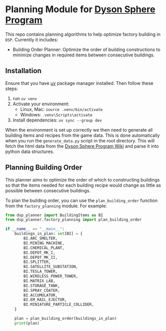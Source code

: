 # Planning Module for [Dyson Sphere Program](https://store.steampowered.com/app/1366540/Dyson_Sphere_Program/)

This repo contains planning algorithms to help optimize factory building in `DSP`. Currently it includes:
- Building Order Planner: Optimize the order of building constructions to minimize changes in required items between consecutive buildings.


## Installation
Ensure that you have [uv](https://docs.astral.sh/uv/getting-started/installation/) package manager installed. Then follow these steps:
1. run `uv venv`
2. Activate your environment:
    - Linux, Mac: `source .venv/bin/activate`
    - Windows: `.venv\Scripts\activate`
3. Install dependencies: `uv sync --group dev`

When the environment is set up correctly we then need to generate all building items and recipes from the game data. This is done automatically when you run the `generate_data.py` script in the root directory. This will fetch the html data from the [Dyson Sphere Program Wiki](https://dyson-sphere-program.fandom.com/wiki/Module:Recipe/Data) and parse it into python data structures.

## Planning Building Order
This planner aims to optimize the order of which to constructing buildings so that the items needed for each building recipe would change as little as possible between consecutive buildings.

To plan the building order, you can use the `plan_building_order` function from the `factory_planning` module. For example:

```python
from dsp_planner import BuildingItems as BI
from dsp_planner.factory_planning import plan_building_order

if __name__ == "__main__":
    buildings_in_plan: set[BI] = {
        BI.ARC_SMELTER,
        BI.MINING_MACHINE,
        BI.CHEMICAL_PLANT,
        BI.DEPOT_MK_I,
        BI.DEPOT_MK_II,
        BI.SPLITTER,
        BI.SATELLITE_SUBSTATION,
        BI.TESLA_TOWER,
        BI.WIRELESS_POWER_TOWER,
        BI.MATRIX_LAB,
        BI.STORAGE_TANK,
        BI.SPRAY_COATER,
        BI.ACCUMULATOR,
        BI.EM_RAIL_EJECTOR,
        BI.MINIATURE_PARTICLE_COLLIDER,
    }

    plan = plan_building_order(buildings_in_plan)
    print(plan)
```

